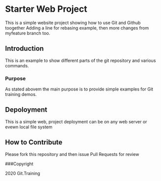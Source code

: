 # Starter Web Project

This is a simple website project showing  how to use Git and Github toogether
Adding a line for rebasing example, then more changes from myfeature branch too.

## Introduction

This is an example to show different parts of the git repository and various commands.

### Purpose

As stated abovem the main purpose is to provide simple examples for Git training demos.

## Depoloyment

This is a simple web, project deployment can be on any web server or evewn local file system

## How to Contribute

Please fork this repository and then issue Pull Requests for review

###Copyright

2020 Git.Training